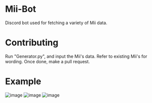 # Mii-Bot
Discord bot used for fetching a variety of Mii data.

# Contributing
Run "Generator.py", and input the Mii's data. Refer to existing Mii's for wording. Once done, make a pull request.

# Example
![image](https://user-images.githubusercontent.com/82438230/173198988-aa901174-3912-4a28-9590-be89082f9988.png)
![image](https://user-images.githubusercontent.com/82438230/174340951-b030dfe3-d3cb-4960-9ed2-d107d790cff3.png)
![image](https://user-images.githubusercontent.com/82438230/174340990-c853811c-9e3b-41bf-b3dd-a6ac32883fe6.png)
